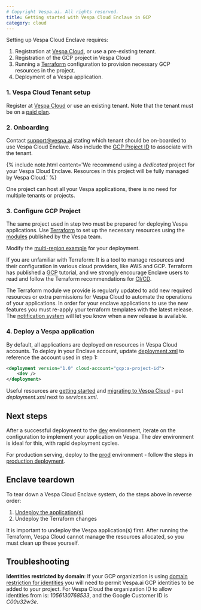 ```yaml
---
# Copyright Vespa.ai. All rights reserved.
title: Getting started with Vespa Cloud Enclave in GCP
category: cloud
---
```


Setting up Vespa Cloud Enclave requires:

1. Registration at [Vespa Cloud](https://console.vespa-cloud.com), or use a pre-existing tenant.
2. Registration of the GCP project in Vespa Cloud
3. Running a [Terraform](https://www.terraform.io/) configuration to provision necessary GCP resources in the project.
4. Deployment of a Vespa application.


### 1. Vespa Cloud Tenant setup

Register at [Vespa Cloud](https://console.vespa-cloud.com) or use an existing tenant.
Note that the tenant must be on a [paid plan](https://vespa.ai/pricing/).


### 2. Onboarding

Contact [support@vespa.ai](mailto:support@vespa.ai) stating which tenant should be on-boarded to use Vespa Cloud Enclave.
Also include the [GCP Project ID](https://cloud.google.com/resource-manager/docs/creating-managing-projects#identifying_projects)
to associate with the tenant.

{% include note.html content='We recommend using a _dedicated_ project for your Vespa Cloud Enclave.
Resources in this project will be fully managed by Vespa Cloud.' %}

One project can host all your Vespa applications, there is no need for multiple tenants or projects.


### 3. Configure GCP Project

The same project used in step two must be prepared for deploying Vespa applications.
Use [Terraform](https://www.terraform.io/) to set up the necessary resources using the
[modules](https://registry.terraform.io/modules/vespa-cloud/enclave/google/latest)
published by the Vespa team.

Modify the
[multi-region example](https://github.com/vespa-cloud/terraform-google-enclave/blob/main/examples/multi-region/main.tf)
for your deployment.

If you are unfamiliar with Terraform: It is a tool to manage resources and their
configuration in various cloud providers, like AWS and GCP.
Terraform has published a
[GCP](https://developer.hashicorp.com/terraform/tutorials/gcp-get-started)
tutorial, and we strongly encourage Enclave users to read and follow the
Terraform recommendations for
[CI/CD](https://developer.hashicorp.com/terraform/tutorials/automation/automate-terraform).

The Terraform module we provide is regularly updated to add new required
resources or extra permissions for Vespa Cloud to automate the operations of
your applications. In order for your enclave applications to use the new
features you must re-apply your terraform templates with the latest release.
The [notification system](/en/cloud/notifications.html)
will let you know when a new release is available.


### 4. Deploy a Vespa application

By default, all applications are deployed on resources in Vespa Cloud accounts.
To deploy in your Enclave account,
update [deployment.xml](/en/reference/deployment.html) to reference the account used in step 1:

```xml
<deployment version="1.0" cloud-account="gcp:a-project-id">
    <dev />
</deployment>
```

Useful resources are [getting started](/en/cloud/getting-started)
and [migrating to Vespa Cloud](/en/cloud/migrating-to-cloud.html) -
put _deployment.xml_ next to _services.xml_.


## Next steps

After a successful deployment to the [dev](https://cloud.vespa.ai/en/reference/environments.html#dev) environment,
iterate on the configuration to implement your application on Vespa.
The _dev_ environment is ideal for this, with rapid deployment cycles.

For production serving, deploy to the [prod](https://cloud.vespa.ai/en/reference/environments.html#prod) environment -
follow the steps in [production deployment](/en/cloud/production-deployment.html).


## Enclave teardown

To tear down a Vespa Cloud Enclave system, do the steps above in reverse order:

1. [Undeploy the application(s)](/en/cloud/deleting-applications.html)
2. Undeploy the Terraform changes

It is important to undeploy the Vespa application(s) first.
After running the Terraform, Vespa Cloud cannot manage the resources allocated, so you must clean up these yourself.


## Troubleshooting

**Identities restricted by domain**: If your GCP organization is using
[domain restriction for identities](https://cloud.google.com/resource-manager/docs/organization-policy/restricting-domains)
you will need to permit Vespa.ai GCP identities to be added to your project.
For Vespa Cloud the organization ID to allow identities from is: _1056130768533_,
and the Google Customer ID is _C00u32w3e_.
